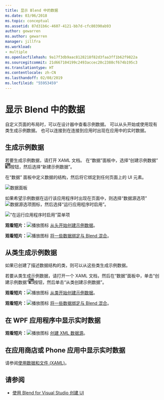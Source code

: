 ```yaml
---
title: 显示 Blend 中的数据
ms.date: 03/06/2018
ms.topic: conceptual
ms.assetid: 87d31b6c-4607-4121-bb7d-cfc80390ab93
author: gewarren
ms.author: gewarren
manager: jillfra
ms.workload:
- multiple
ms.openlocfilehash: 9a17f3db9aac8128218f82d3faa3ff1b62f9822a
ms.sourcegitcommit: 21d667104199c2493accec20c2388cf674b195c3
ms.translationtype: HT
ms.contentlocale: zh-CN
ms.lasthandoff: 02/08/2019
ms.locfileid: "55953459"
---
```

# <a name="display-data-in-blend"></a>显示 Blend 中的数据

自定义页面的布局时，可以在设计器中查看示例数据。 可以从头开始或使用现有类生成示例数据。 也可以连接到在连接到应用时出现在应用中的实时数据。

## <a name="generate-sample-data"></a>生成示例数据

若要生成示例数据，请打开 XAML 文档。 在“数据”面板中，选择“创建示例数据”![创建示例数据](../designers/media/30540d76-7256-43ce-b5d9-4b2edf3d339f.png)按钮，然后选择“新建示例数据”。

在“数据”  面板中定义数据的结构，然后将它绑定到任何页面上的 UI 元素。

![数据面板](../designers/media/496d7ebc-fe46-42f6-95a8-57b0e5be5d49.png)

如果希望示例数据在运行该应用程序时出现在页面中，则选择“数据源选项”![数据源选项图标](../designers/media/ae1fd260-4f84-420d-b196-45fde357d81d.png)，然后选择“运行应用程序时启用”。

![“在运行应用程序时启用”菜单项](../designers/media/05d5356d-91bb-4e6b-b3f7-29b76852c4b3.png)

 **观看短片：**![播放图标](../designers/media/bldadminconsoleinitialconfigicon.PNG) [从头开始创建示例数据](http://www.bing.com/videos/search?q=blend%20data&qs=n&form=QBVR&pq=blend%20data&sc=8-7&sp=-1&sk=#view=detail&mid=F8F2449A76956D480FD2F8F2449A76956D480FD2)。

 **观看短片：**![播放图标](../designers/media/bldadminconsoleinitialconfigicon.PNG) [将一些数据绑定与 Blend 混合](https://www.youtube.com/watch?v=LSwPB6CAvjg)。

## <a name="generate-sample-data-from-a-class"></a>从类生成示例数据

如果已创建了描述数据结构的类，则可以从这些类生成示例数据。

若要从类生成示例数据，请打开一个 XAML 文档，然后在“数据”面板中，单击“创建示例数据”![创建示例数据图标](../designers/media/30540d76-7256-43ce-b5d9-4b2edf3d339f.png)按钮，然后单击“从类创建示例数据”。

**观看短片：**![播放图标](../designers/media/bldadminconsoleinitialconfigicon.PNG) [从类开始创建示例数据](https://channel9.msdn.com/Shows/Inside+Windows+Phone/IWP54--Windows-Phone-Data-Binding-and-the-Magic-of-XAML)。

**观看短片：**![播放图标](../designers/media/bldadminconsoleinitialconfigicon.PNG) [将一些数据绑定与 Blend 混合](https://www.youtube.com/watch?v=LSwPB6CAvjg)。

## <a name="show-live-data-in-a-wpf-application"></a>在 WPF 应用程序中显示实时数据

**观看短片：**![播放图标](../designers/media/bldadminconsoleinitialconfigicon.PNG) [创建 XML 数据源](https://www.youtube.com/watch?v=RjQueappjqk&feature=youtube_gdata)。

## <a name="show-live-data-in-a-store-or-phone-app"></a>在应用商店或 Phone 应用中显示实时数据

请参阅[使用数据和文件 (XAML)](/previous-versions/windows/apps/br229562(v=win.10))。

## <a name="see-also"></a>请参阅

- [使用 Blend for Visual Studio 创建 UI](../designers/creating-a-ui-by-using-blend-for-visual-studio.md)